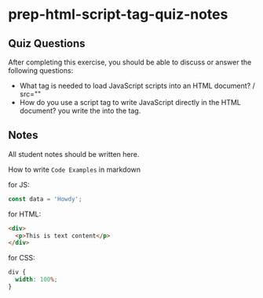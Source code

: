 # prep-html-script-tag-quiz-notes

## Quiz Questions

After completing this exercise, you should be able to discuss or answer the following questions:

- What tag is needed to load JavaScript scripts into an HTML document?
  <script> </script> / src=""
- How do you use a script tag to write JavaScript directly in the HTML document?
  you write the <script> tag into the body tag into your index.html.
- How do you use a script tag to load an external JavaScript file?
  input the <script =src"main.js"></script> into the <head> tag.

## Notes

All student notes should be written here.

How to write `Code Examples` in markdown

for JS:

```javascript
const data = 'Howdy';
```

for HTML:

```html
<div>
  <p>This is text content</p>
</div>
```

for CSS:

```css
div {
  width: 100%;
}
```

